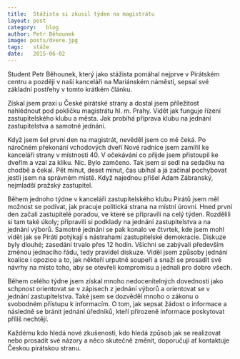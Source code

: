```yaml
---
title:	Stážista si zkusil týden na magistrátu
layout:	post
category:	blog
author:	Petr Běhounek
image: posts/dvere.jpg
tags:	stáže
date:	2015-06-02
---
```


Student Petr Běhounek, který jako stážista pomáhal nejprve v Pirátském centru a později v naší kanceláři na Mariánském náměstí, sepsal své základní postřehy v tomto krátkém článku.

Získal jsem praxi u České pirátské strany a dostal jsem příležitost nahlédnout pod pokličku magistrátu hl. m. Prahy. Vidět jak funguje řízení zastupitelského klubu a města. Jak probíhá příprava klubu na jednání zastupitelstva a samotné jednání.

Když jsem šel první den na magistrát, nevěděl jsem co mě čeká. Po náročném překonání vchodových dveří Nové radnice jsem zamířil ke kanceláři strany v místnosti 40. V očekávání co přijde jsem přistoupil ke dveřím a vzal za kliku. Nic. Bylo zamčeno. Tak jsem si sedl na sedačku na chodbě a čekal. Pět minut, deset minut, čas ubíhal a já začínal pochybovat jestli jsem na správném místě. Když najednou přišel Adam Zábranský, nejmladší pražský zastupitel.

Během jednoho týdne v kanceláři zastupitelského klubu Pirátů jsem měl možnost se podívat, jak pracuje politická strana na místní úrovni. Hned první den začali zastupitelé poradou, ve které se připravili na celý týden. Rozdělili si tam také úkoly; připravili si podklady na jednání zastupitelstva a na jednání výborů. Samotné jednání se pak konalo ve čtvrtek, kde jsem mohl vidět jak se Piráti potýkají s nástrahami zastupitelské demokracie. Diskuze byly dlouhé; zasedání trvalo přes 12 hodin. Všichni se zabývali především změnou jednacího řádu, tedy pravidel diskuze. Viděl jsem způsoby jednání koalice i opozice a to, jak někteří urputně soupeří a snaží se prosadit své návrhy na místo toho, aby se otevřeli kompromisu a jednali pro dobro všech.

Během celého týdne jsem získal mnoho nedocenitelných dovednosti jako schpnost orientovat se v zápisech z jednání výborů a orientovat se v jednání zastupitelstva. Také jsem se dozvěděl mnoho o zákonu o svobodném přístupu k informacím. O tom, jak sepsat žádost o informace  a následně se bránit jednání úředníků, kteří přirozeně informace poskytovat příliš nechtějí.

Každému kdo hledá nové zkušenosti, kdo hledá způsob jak se realizovat nebo prosadit své názory a něco skutečně změnit, doporučuji ať kontaktuje Českou pirátskou stranu. 



